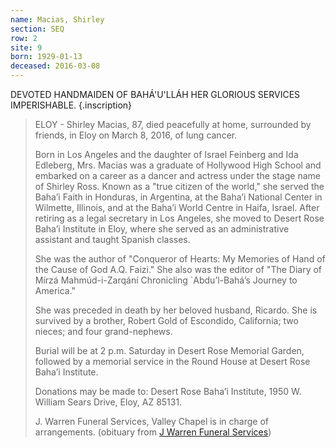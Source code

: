```yaml
---
name: Macias, Shirley
section: SEQ
row: 2
site: 9
born: 1929-01-13
deceased: 2016-03-08
---
```


DEVOTED HANDMAIDEN OF BAHÁ'U'LLÁH
HER GLORIOUS SERVICES IMPERISHABLE.
{.inscription}

> ELOY - Shirley Macias, 87, died peacefully at home, surrounded by friends, in Eloy on March 8, 2016, of lung cancer.
>
> Born in Los Angeles and the daughter of Israel Feinberg and Ida Edleberg, Mrs. Macias was a graduate of Hollywood High School and embarked on a career as a dancer and actress under the stage name of Shirley Ross. Known as a "true citizen of the world," she served the Baha’i Faith in Honduras, in Argentina, at the Baha’i National Center in Wilmette, Illinois, and at the Baha’i World Centre in Haifa, Israel. After retiring as a legal secretary in Los Angeles, she moved to Desert Rose Baha’i Institute in Eloy, where she served as an administrative assistant and taught Spanish classes.
>
> She was the author of "Conqueror of Hearts: My Memories of Hand of the Cause of God A.Q. Faizi." She also was the editor of "The Diary of Mírzá Mahmúd-i-Zarqání Chronicling `Abdu’l-Bahá’s Journey to America."
>
> She was preceded in death by her beloved husband, Ricardo. She is survived by a brother, Robert Gold of Escondido, California; two nieces; and four grand-nephews.
>
> Burial will be at 2 p.m. Saturday in Desert Rose Memorial Garden, followed by a memorial service in the Round House at Desert Rose Baha’i Institute.
>
> Donations may be made to: Desert Rose Baha’i Institute, 1950 W. William Sears Drive, Eloy, AZ 85131.
>
> J. Warren Funeral Services, Valley Chapel is in charge of arrangements. (obituary from [J Warren Funeral Services](https://www.jwarrenfuneral.com/obituaries/Shirley-Macias?obId=19712190#/obituaryInfo))
